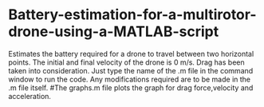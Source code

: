 # Battery-estimation-for-a-multirotor-drone-using-a-MATLAB-script
Estimates the battery required for a drone to travel between two horizontal points. The initial and final velocity of the drone is 0 m/s. Drag has been taken into consideration. Just type the name of the .m file in the command window to run the code. Any modifications required are to be made in the .m file itself.
#The graphs.m file plots the graph for drag force,velocity and acceleration.
